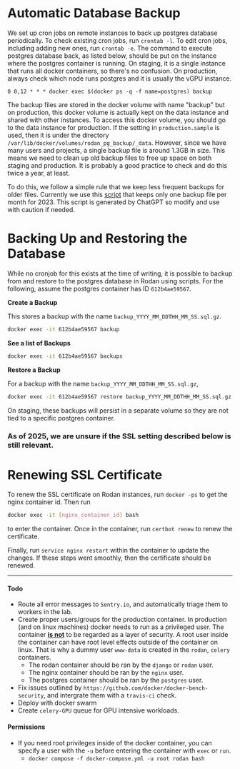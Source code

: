 # Automatic Database Backup
We set up cron jobs on remote instances to back up postgres database periodically.
To check existing cron jobs, run `crontab -l`.
To edit cron jobs, including adding new ones, run `crontab -e`.
The command to execute postgres database back, as listed below, should be put on the instance where the postgres container is running. On staging, it is a single instance that runs all docker containers, so there's no confusion. On production, always check which node runs postgres and it is usually the vGPU instance.
```
0 0,12 * * * docker exec $(docker ps -q -f name=postgres) backup
```
The backup files are stored in the docker volume with name "backup" but on production, this docker volume is actually kept on the data instance and shared with other instances. To access this docker volume, you should go to the data instance for production. If the setting in `production.sample` is used, then it is under the directory `/var/lib/docker/volumes/rodan_pg_backup/_data`.
However, since we have many users and projects, a single backup file is around 1.3GB in size. This means we need to clean up old backup files to free up space on both staging and production. It is probably a good practice to check and do this twice a year, at least.

To do this, we follow a simple rule that we keep less frequent backups for older files.
Currently we use this [script](scripts/backup_clean.sh) that keeps only one backup file per month for 2023.
This script is generated by ChatGPT so modify and use with caution if needed.

# Backing Up and Restoring the Database

While no cronjob for this exists at the time of writing, it is possible to backup from and restore to the postgres database in Rodan using scripts. For the following, assume the postgres container has ID `612b4ae59567`.

**Create a Backup**

This stores a backup with the name `backup_YYYY_MM_DDTHH_MM_SS.sql.gz`.
```bash
docker exec -it 612b4ae59567 backup
```

**See a list of Backups**
```bash
docker exec -it 612b4ae59567 backups
```

**Restore a Backup**

For a backup with the name `backup_YYYY_MM_DDTHH_MM_SS.sql.gz`,
```bash
docker exec -it 612b4ae59567 restore backup_YYYY_MM_DDTHH_MM_SS.sql.gz
```

On staging, these backups will persist in a separate volume so they are not tied to a specific postgres container.


### As of 2025, we are unsure if the SSL setting described below is still relevant.
# Renewing SSL Certificate

To renew the SSL certificate on Rodan instances, run `docker -ps` to get the nginx container id. Then run
```bash
docker exec -it [nginx_container_id] bash
```
to enter the container. Once in the container, run `certbot renew` to renew the certificate.

Finally, run `service nginx restart` within the container to update the changes. If these steps went smoothly, then the certificate should be renewed.

***

#### Todo

- Route all error messages to `Sentry.io`, and automatically triage them to workers in the lab.
- Create proper users/groups for the production container. In production (and on linux machines) docker needs to run as a privileged user. The container **<u>is not</u>** to be regarded as a layer of security. A root user inside the container can have root level effects outside of the container on linux. That is why a dummy user `www-data` is created in the `rodan`, `celery` containers.
  - The rodan container should be ran by the `django` or `rodan` user.
  - The nginx container should be ran by the `nginx` user.
  - The postgres container should be ran by the `postgres` user.
- Fix issues outlined by `https://github.com/docker/docker-bench-security`, and intergrate them with a `travis-ci` check.
- Deploy with docker swarm
- Create `celery-GPU` queue for GPU intensive workloads.

#### Permissions

- If you need root privileges inside of the docker container, you can specify a user with the `-u` before entering the container with `exec` or `run`.
  - `docker compose -f docker-compose.yml -u root rodan bash`
